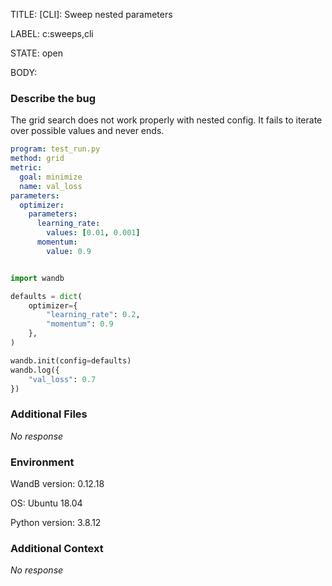 TITLE:
[CLI]:  Sweep nested parameters 

LABEL:
c:sweeps,cli

STATE:
open

BODY:
### Describe the bug

<!--- Description of the issue below  -->
The grid search does not work properly with nested config. It fails to iterate over possible values and never ends.
<!--- A minimal code snippet between the quotes below  -->
```yml
program: test_run.py
method: grid
metric:
  goal: minimize
  name: val_loss
parameters:
  optimizer:
    parameters:
      learning_rate:
        values: [0.01, 0.001]
      momentum:
        value: 0.9
```
```python 

import wandb

defaults = dict(
    optimizer={
        "learning_rate": 0.2,
        "momentum": 0.9
    },
)

wandb.init(config=defaults)
wandb.log({
    "val_loss": 0.7
})
```



### Additional Files

_No response_

### Environment

WandB version: 0.12.18

OS: Ubuntu 18.04

Python version: 3.8.12


### Additional Context

_No response_


